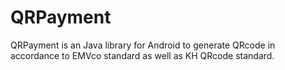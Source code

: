 # QRPayment
  QRPayment is an Java library for Android to generate QRcode in accordance to EMVco standard as well as KH QRcode standard.
#
  
